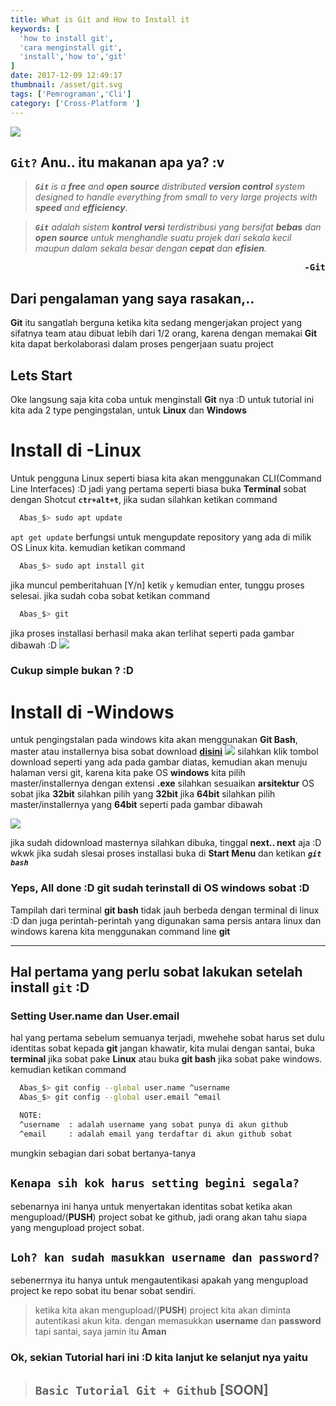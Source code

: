 ```yaml
---
title: What is Git and How to Install it
keywords: [
  'how to install git',
  'cara menginstall git',
  'install','how to','git'
]
date: 2017-12-09 12:49:17
thumbnail: /asset/git.svg
tags: ['Pemrograman','Cli']
category: ['Cross-Platform ']
---
```

![](/asset/git.svg)
## __``Git?``__ Anu.. itu makanan apa ya? :v
> _**``Git``** is a **free** and **open source** distributed **version control** system designed to handle everything from small to very large projects with **speed** and **efficiency**._ 

>_**``Git``** adalah sistem **kontrol versi** terdistribusi yang bersifat **bebas** dan **open source** untuk menghandle suatu projek dari sekala kecil maupun dalam sekala besar dengan **cepat** dan **efisien**._
<pre style="text-align:right"><b>-Git</b></pre>

<!-- more -->

## Dari pengalaman yang saya rasakan,..
__Git__ itu sangatlah berguna ketika kita sedang mengerjakan project yang sifatnya team atau dibuat lebih dari 1/2 orang, karena dengan memakai __Git__ kita dapat berkolaborasi dalam proses pengerjaan suatu project

## Lets Start
Oke langsung saja kita coba untuk menginstall __Git__ nya :D untuk tutorial ini kita ada 2 type pengingstalan, untuk __Linux__ dan __Windows__

# Install di -Linux 
Untuk pengguna Linux seperti biasa kita akan menggunakan CLI(Command Line Interfaces) :D jadi yang pertama seperti biasa buka __Terminal__ sobat dengan Shotcut __``ctr+alt+t``__, jika sudan silahkan  ketikan command
``` bash
  Abas_$> sudo apt update
```
``apt get update`` berfungsi untuk mengupdate repository yang ada di milik OS Linux kita. kemudian ketikan command
``` bash
  Abas_$> sudo apt install git
```
jika muncul pemberitahuan [Y/n] ketik ``y`` kemudian enter, tunggu proses selesai. jika sudah coba sobat ketikan command
``` bash
  Abas_$> git
```
jika proses installasi berhasil maka akan terlihat seperti pada gambar dibawah :D
![](/asset/git-command.png)
### Cukup simple bukan ? :D

# Install di -Windows
untuk pengingstalan pada windows kita akan menggunakan __Git Bash__, master atau installernya bisa sobat download [__disini__](https://git-for-windows.github.io/)
![](/asset/git-bash-download.png)
silahkan klik tombol download seperti yang ada pada gambar diatas, kemudian akan menuju halaman versi git, karena kita pake OS __windows__ kita pilih master/installernya dengan extensi __.exe__ silahkan sesuaikan __arsitektur__ OS sobat jika __32bit__ silahkan pilih yang __32bit__ jika __64bit__ silahkan pilih master/installernya yang __64bit__ seperti pada gambar dibawah

![](/asset/list-git-bash.png)

jika sudah didownload masternya silahkan dibuka, tinggal __next.. next__ aja :D wkwk jika sudah slesai proses installasi buka di __Start Menu__ dan ketikan **_``git bash``_** 
### Yeps, All done :D git sudah terinstall di OS windows sobat :D
Tampilah dari terminal __git bash__ tidak jauh berbeda dengan terminal di linux :D dan juga perintah-perintah yang digunakan sama persis antara linux dan windows karena kita menggunakan command line __git__
- - - - -

## Hal pertama yang perlu sobat lakukan setelah install __``git``__ :D
### Setting User.name dan User.email
hal yang pertama sebelum semuanya terjadi, mwehehe sobat harus set dulu identitas sobat kepada __git__ jangan khawatir, kita mulai dengan santai, buka __terminal__ jika sobat pake __Linux__ atau buka __git bash__ jika sobat pake windows. kemudian ketikan command
``` bash
  Abas_$> git config --global user.name ^username
  Abas_$> git config --global user.email ^email

  NOTE:
  ^username  : adalah username yang sobat punya di akun github
  ^email     : adalah email yang terdaftar di akun github sobat
```
mungkin sebagian dari sobat bertanya-tanya 
## __```Kenapa sih kok harus setting begini segala?```__
sebenarnya ini hanya untuk menyertakan identitas sobat ketika akan mengupload/(__PUSH__) project sobat ke github, jadi orang akan tahu siapa yang mengupload project sobat. 
## __```Loh? kan sudah masukkan username dan password?```__
sebenerrnya itu hanya untuk mengautentikasi apakah yang mengupload project ke repo sobat itu benar sobat sendiri.
> ketika kita akan mengupload/(__PUSH__) project kita akan diminta autentikasi akun kita. dengan memasukkan __username__ dan __password__ tapi santai, saya jamin itu __Aman__

### Ok, sekian Tutorial hari ini :D kita lanjut ke selanjut nya yaitu
> ## ``Basic Tutorial Git + Github`` [SOON]
